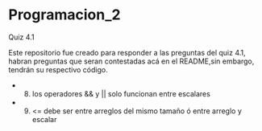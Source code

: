 # Programacion_2
Quiz 4.1

Este repositorio fue creado para responder a las preguntas del quiz 4.1, habran preguntas que seran contestadas acá en el README,sin embargo, tendrán su respectivo código.

- 8. los operadores && y || solo funcionan entre escalares

- 9. <= debe ser entre arreglos del mismo tamaño ó entre arreglo y escalar

